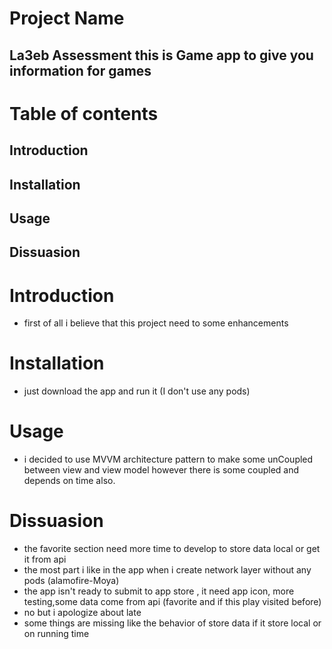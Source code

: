 # Project Name

## La3eb Assessment this is Game app to give you information for games

# Table of contents 
 ## Introduction
 ## Installation
 ## Usage
 ## Dissuasion 

# Introduction 
- first of all i believe that this project need to some enhancements 


# Installation

- just download the app and run it (I don't use any pods)
    
# Usage
- i decided to use  MVVM architecture pattern to make some unCoupled between view and view model however there is some coupled  and depends on time also.

# Dissuasion 
- the favorite section need more time to develop to store data local or get it from api 
- the most part i like in the app when i create network layer without any pods (alamofire-Moya)
- the app isn't ready to submit to app store , it need app icon, more testing,some data come from api (favorite and if this     play visited before)
- no but i apologize about late
- some things are missing like the behavior of store data if it store local or on running time
